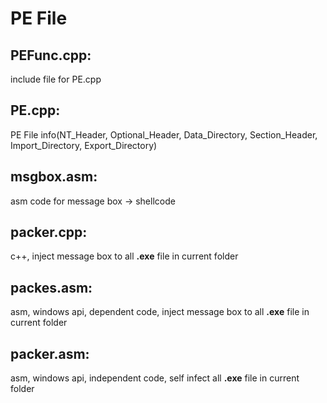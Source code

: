 # PE File

## PEFunc.cpp:
  include file for PE.cpp
  
## PE.cpp:
  PE File info(NT_Header, Optional_Header, Data_Directory, Section_Header, Import_Directory, Export_Directory)

## msgbox.asm:
  asm code for message box -> shellcode

## packer.cpp:
  c++, inject message box to all **.exe** file in current folder

## packes.asm:
  asm, windows api, dependent code, inject message box to all **.exe** file in current folder
  
## packer.asm:
  asm, windows api, independent code, self infect all **.exe** file in current folder
